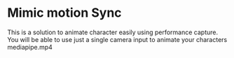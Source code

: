 # Mimic motion Sync 
This is a solution to animate character easily using performance capture.
You will be able to use just a single camera input to animate your characters
mediapipe.mp4

